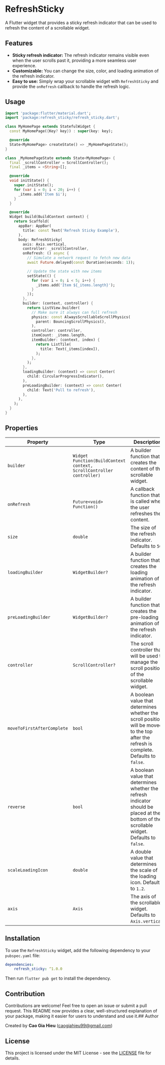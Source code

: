# RefreshSticky

A Flutter widget that provides a sticky refresh indicator that can be used to refresh the content of a scrollable widget.

## Features

* **Sticky refresh indicator:** The refresh indicator remains visible even when the user scrolls past it, providing a more seamless user experience.
* **Customizable:** You can change the size, color, and loading animation of the refresh indicator.
* **Easy to use:** Simply wrap your scrollable widget with `RefreshSticky` and provide the `onRefresh` callback to handle the refresh logic.

## Usage
```dart
import 'package:flutter/material.dart';
import 'package:refresh_sticky/refresh_sticky.dart'; 

class MyHomePage extends StatefulWidget {
  const MyHomePage({Key? key}) : super(key: key);

  @override
  State<MyHomePage> createState() => _MyHomePageState();
}

class _MyHomePageState extends State<MyHomePage> {
  final _scrollController = ScrollController();
  final _items = <String>[];

  @override
  void initState() {
    super.initState();
    for (var i = 0; i < 20; i++) {
      _items.add('Item $i');
    }
  }

  @override
  Widget build(BuildContext context) {
    return Scaffold(
      appBar: AppBar(
        title: const Text('Refresh Sticky Example'),
      ),
      body: RefreshSticky(
        axis: Axis.vertical,
        controller: _scrollController,
        onRefresh: () async {
          // Simulate a network request to fetch new data
          await Future.delayed(const Duration(seconds: 1)); 

          // Update the state with new items
          setState(() {
            for (var i = 0; i < 5; i++) {
              _items.add('Item ${_items.length}');
            }
          });
        },
        builder: (context, controller) {
          return ListView.builder(
            // Make sure it always can full refresh
            physics: const AlwaysScrollableScrollPhysics(
              parent: BouncingScrollPhysics(),
            ),
            controller: controller,
            itemCount: _items.length,
            itemBuilder: (context, index) {
              return ListTile(
                title: Text(_items[index]),
              );
            },
          );
        },
        loadingBuilder: (context) => const Center(
          child: CircularProgressIndicator(),
        ),
        preLoadingBuilder: (context) => const Center(
          child: Text('Pull to refresh'),
        ),
      ),
    );
  }
}
```
## Properties

| Property                   | Type                                                                 | Description                                                                                                                                 |
| -------------------------- | -------------------------------------------------------------------- | ------------------------------------------------------------------------------------------------------------------------------------------- |
| `builder`                  | `Widget Function(BuildContext context, ScrollController controller)` | A builder function that creates the content of the scrollable widget.                                                                       |
| `onRefresh`                | `Future<void> Function()`                                            | A callback function that is called when the user refreshes the content.                                                                     |
| `size`                     | `double`                                                             | The size of the refresh indicator. Defaults to `50`.                                                                                        |
| `loadingBuilder`           | `WidgetBuilder?`                                                     | A builder function that creates the loading animation of the refresh indicator.                                                             |
| `preLoadingBuilder`        | `WidgetBuilder?`                                                     | A builder function that creates the pre-loading animation of the refresh indicator.                                                         |
| `controller`               | `ScrollController?`                                                  | The scroll controller that will be used to manage the scroll position of the scrollable widget.                                             |
| `moveToFirstAfterComplete` | `bool`                                                               | A boolean value that determines whether the scroll position will be moved to the top after the refresh is complete. Defaults to `false`.    |
| `reverse`                  | `bool`                                                               | A boolean value that determines whether the refresh indicator should be placed at the bottom of the scrollable widget. Defaults to `false`. |
| `scaleLoadingIcon`         | `double`                                                             | A double value that determines the scale of the loading icon. Defaults to `1.2`.                                                            |
| `axis`                     | `Axis`                                                               | The axis of the scrollable widget. Defaults to `Axis.vertical`.                                                                             |


## Installation

To use the `RefreshSticky` widget, add the following dependency to your `pubspec.yaml` file:
```yaml
dependencies:
    refresh_sticky: ^1.0.0
```
Then run `flutter pub get` to install the dependency.

## Contribution

Contributions are welcome! Feel free to open an issue or submit a pull request.
This README now provides a clear, well-structured explanation of your package, making it easier for users to understand and use it.## Author

Created by **Cao Gia Hieu** (caogiahieu99@gmail.com)

## License

This project is licensed under the MIT License - see the [LICENSE](LICENSE) file for details.